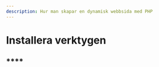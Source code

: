 ```yaml
---
description: Hur man skapar en dynamisk webbsida med PHP
---
```


# Installera verktygen

## \*\*\*\*

